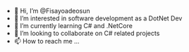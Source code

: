 - 👋 Hi, I’m @Fisayoadeosun
- 👀 I’m interested in software development as a DotNet Dev
- 🌱 I’m currently learning C# and .NetCore 
- 💞️ I’m looking to collaborate on C# related projects
- 📫 How to reach me ...

<!---
Fisayoadeosun/Fisayoadeosun is a ✨ special ✨ repository because its `README.md` (this file) appears on your GitHub profile.
You can click the Preview link to take a look at your changes.
--->
